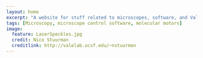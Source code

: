 ```yaml
---
layout: home
excerpt: "A website for stuff related to microscopes, software, and Vale lab stuff"
tags: [Microscopy, microscope control software, molecular motors]
image:
  feature: LaserSpeckles.jpg
  credit: Nico Stuurman
  creditlink: http://valelab.ucsf.edu/~nstuurman
---
```

